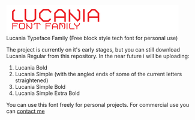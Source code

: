 <img src="images_readme/lucania-logo-github.png"> </img>
Lucania Typeface Family (Free block style tech font for personal use)

The project is currently on it's early stages, but you can still download Lucania Regular from this repository.
In the near future i will be uploading:
1. Lucania Bold
2. Lucania Simple (with the angled ends of some of the current letters straightened)
3. Lucania Simple Bold
4. Lucania Simple Extra Bold

You can use this font freely for personal projects. For commercial use you can <a href="eenster@gmail.com"> contact me </a>
